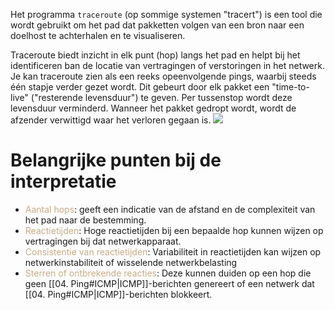 Het programma `traceroute` (op sommige systemen "tracert") is een tool die wordt gebruikt om het pad dat pakketten volgen van een bron naar een doelhost te achterhalen en te visualiseren.

Traceroute biedt inzicht in elk punt (hop) langs het pad en helpt bij het identificeren ban de locatie van vertragingen of verstoringen in het netwerk. Je kan traceroute zien als een reeks opeenvolgende pings, waarbij steeds één stapje verder gezet wordt. Dit gebeurt door elk pakket een "time-to-live" ("resterende levensduur") te geven. Per tussenstop wordt deze levensduur verminderd. Wanneer het pakket gedropt wordt, wordt de afzender verwittigd waar het verloren gegaan is.
![](https://apwt.gitbook.io/~gitbook/image?url=https%3A%2F%2F3283203901-files.gitbook.io%2F%7E%2Ffiles%2Fv0%2Fb%2Fgitbook-x-prod.appspot.com%2Fo%2Fspaces%252FKrXKbRoPmGxyrXNQktCY%252Fuploads%252Fgit-blob-77e0555e1e997594ff9414cac1d846adb436a693%252Fuitvoer_traceroute.png%3Falt%3Dmedia&width=768&dpr=4&quality=100&sign=75dcf89&sv=1)

# Belangrijke punten bij de interpretatie
- <span style="color:#c8ab83;">Aantal hops</span>: geeft een indicatie van de afstand en de complexiteit van het pad naar de bestemming.
- <span style="color:#c8ab83;">Reactietijden</span>: Hoge reactietijden bij een bepaalde hop kunnen wijzen op vertragingen bij dat netwerkapparaat.
- <span style="color:#c8ab83;">Consistentie van reactietijden</span>: Variabiliteit in reactietijden kan wijzen op netwerkinstabiliteit of wisselende netwerkbelasting
- <span style="color:#c8ab83;">Sterren of ontbrekende reacties</span>: Deze kunnen duiden op een hop die geen [[04. Ping#ICMP|ICMP]]-berichten genereert of een netwerk dat [[04. Ping#ICMP|ICMP]]-berichten blokkeert.